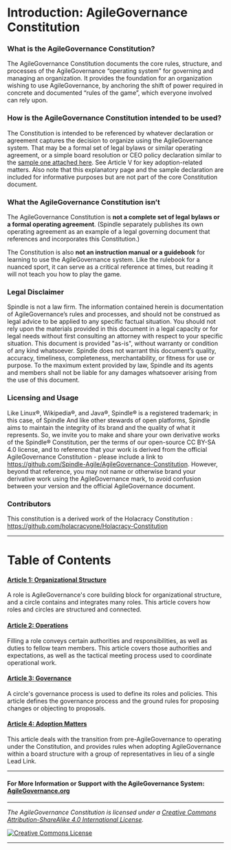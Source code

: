# Introduction: AgileGovernance Constitution

### What is the AgileGovernance Constitution?

The AgileGovernance Constitution documents the core rules, structure, and processes of the AgileGovernance “operating system” for governing and managing an organization. It provides the foundation for an organization wishing to use AgileGovernance, by anchoring the shift of power required in concrete and documented “rules of the game”, which everyone involved can rely upon.

### How is the AgileGovernance Constitution intended to be used?
The Constitution is intended to be referenced by whatever declaration or agreement captures the decision to organize using the AgileGovernance system. That may be a formal set of legal bylaws or similar operating agreement, or a simple board resolution or CEO policy declaration similar to the <a href="https://github.com/Spindle-Agile/AgileGovernance-Constitution/blob/master/Adoption%20Declaration%20Sample.pdf" target="_blank">sample one attached here</a>. See Article V for key adoption-related matters. Also note that this explanatory page and the sample declaration are included for informative purposes but are not part of the core Constitution document.

### What the AgileGovernance Constitution isn’t
The AgileGovernance Constitution is **not a complete set of legal bylaws or a formal operating agreement**. (Spindle separately publishes its own operating agreement as an example of a legal governing document that references and incorporates this Constitution.)

The Constitution is also **not an instruction manual or a guidebook** for learning to use the AgileGovernance system. Like the rulebook for a nuanced sport, it can serve as a critical reference at times, but reading it will not teach you how to play the game. 

### Legal Disclaimer
Spindle is not a law firm. The information contained herein is documentation of AgileGovernance’s rules and processes, and should not be construed as legal advice to be applied to any specific factual situation. You should not rely upon the materials provided in this document in a legal capacity or for legal needs without first consulting an attorney with respect to your specific situation. This document is provided "as-is", without warranty or condition of any kind whatsoever. Spindle does not warrant this document’s quality, accuracy, timeliness, completeness, merchantability, or fitness for use or purpose. To the maximum extent provided by law, Spindle and its agents and members shall not be liable for any damages whatsoever arising from the use of this document.

### Licensing and Usage
Like Linux®, Wikipedia®, and Java®, Spindle® is a registered trademark; in this case, of Spindle And like other stewards of open platforms, Spindle aims to maintain the integrity of its brand and the quality of what it represents. So, we invite you to make and share your own derivative works of the Spindle® Constitution, per the terms of our open-source CC BY-SA 4.0 license, and to reference that your work is derived from the official AgileGovernance Constitution - please include a link to https://github.com/Spindle-Agile/AgileGovernance-Constitution. However, beyond that reference, you may not name or otherwise brand your derivative work using the AgileGovernance mark, to avoid confusion between your version and the official AgileGovernance document.

### Contributors
This constitution is a derived work of the Holacracy Constitution : https://github.com/holacracyone/Holacracy-Constitution


---

# Table of Contents

#### [Article 1: Organizational Structure](https://github.com/Spindle-Agile/AgileGovernance-Constitution/blob/master/AgileGovernance-Constitution.md#article-1-organizational-structure)

A role is AgileGovernance's core building block for organizational structure, and a circle contains and integrates many roles. This article covers how roles and circles are structured and connected.

#### [Article 2: Operations](https://github.com/Spindle-Agile/AgileGovernance-Constitution/blob/master/AgileGovernance-Constitution.md#article-2-operations)

Filling a role conveys certain authorities and responsibilities, as well as duties to fellow team members. This article covers those authorities and expectations, as well as the tactical meeting process used to coordinate operational work.

#### [Article 3: Governance](https://github.com/Spindle-Agile/AgileGovernance-Constitution/blob/master/AgileGovernance-Constitution.md#article-3-governance)

A circle's governance process is used to define its roles and policies. This article defines the governance process and the ground rules for proposing changes or objecting to proposals.

#### [Article 4: Adoption Matters](https://github.com/Spindle-Agile/AgileGovernance-Constitution/blob/master/AgileGovernance-Constitution.md#article-4-adoption-matters)

This article deals with the transition from pre-AgileGovernance to operating under the Constitution, and provides rules when adopting AgileGovernance within a board structure with a group of representatives in lieu of a single Lead Link.

---

#### For More Information or Support with the AgileGovernance System: <a href="http://AgileGovernance.org" target="_blank">AgileGovernance.org</a>

---

*_The AgileGovernance Constitution is licensed under a <a rel="license" href="http://creativecommons.org/licenses/by-sa/4.0/">Creative Commons Attribution-ShareAlike 4.0 International License</a>._*

<a rel="license" href="http://creativecommons.org/licenses/by-sa/4.0/" target="_blank"><img alt="Creative Commons License" style="border-width:0" src="https://i.creativecommons.org/l/by-sa/4.0/88x31.png" /></a> 

---
